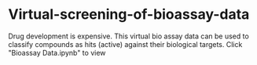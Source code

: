 # Virtual-screening-of-bioassay-data
Drug development is expensive. This virtual bio assay data can be used to classify compounds as hits (active) against their biological targets.
Click	"Bioassay Data.ipynb" to view
